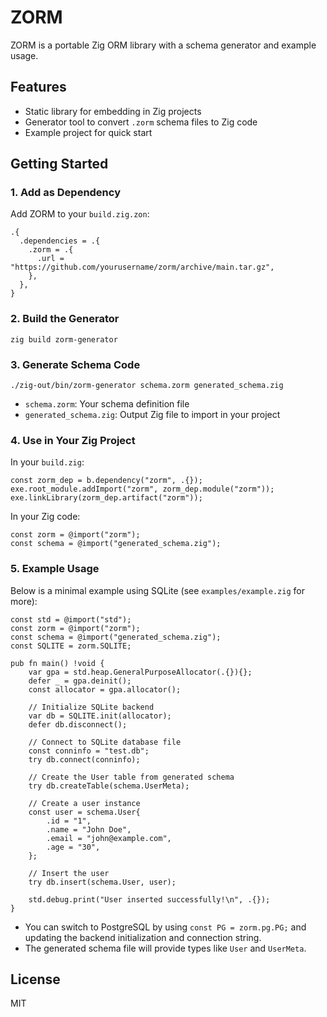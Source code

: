 # ZORM

ZORM is a portable Zig ORM library with a schema generator and example usage.

## Features

- Static library for embedding in Zig projects
- Generator tool to convert `.zorm` schema files to Zig code
- Example project for quick start

## Getting Started

### 1. Add as Dependency

Add ZORM to your `build.zig.zon`:

```
.{
  .dependencies = .{
    .zorm = .{
      .url = "https://github.com/yourusername/zorm/archive/main.tar.gz",
    },
  },
}
```

### 2. Build the Generator

```
zig build zorm-generator
```

### 3. Generate Schema Code

```
./zig-out/bin/zorm-generator schema.zorm generated_schema.zig
```

- `schema.zorm`: Your schema definition file
- `generated_schema.zig`: Output Zig file to import in your project

### 4. Use in Your Zig Project

In your `build.zig`:

```zig
const zorm_dep = b.dependency("zorm", .{});
exe.root_module.addImport("zorm", zorm_dep.module("zorm"));
exe.linkLibrary(zorm_dep.artifact("zorm"));
```

In your Zig code:

```zig
const zorm = @import("zorm");
const schema = @import("generated_schema.zig");
```

### 5. Example Usage

Below is a minimal example using SQLite (see `examples/example.zig` for more):

```zig
const std = @import("std");
const zorm = @import("zorm");
const schema = @import("generated_schema.zig");
const SQLITE = zorm.SQLITE;

pub fn main() !void {
    var gpa = std.heap.GeneralPurposeAllocator(.{}){};
    defer _ = gpa.deinit();
    const allocator = gpa.allocator();

    // Initialize SQLite backend
    var db = SQLITE.init(allocator);
    defer db.disconnect();

    // Connect to SQLite database file
    const conninfo = "test.db";
    try db.connect(conninfo);

    // Create the User table from generated schema
    try db.createTable(schema.UserMeta);

    // Create a user instance
    const user = schema.User{
        .id = "1",
        .name = "John Doe",
        .email = "john@example.com",
        .age = "30",
    };

    // Insert the user
    try db.insert(schema.User, user);

    std.debug.print("User inserted successfully!\n", .{});
}
```

- You can switch to PostgreSQL by using `const PG = zorm.pg.PG;` and updating the backend initialization and connection string.
- The generated schema file will provide types like `User` and `UserMeta`.

## License

MIT
